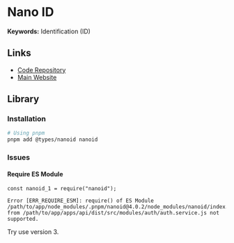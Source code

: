 # Nano ID

**Keywords:** Identification (ID)

## Links

- [Code Repository](https://github.com/ai/nanoid)
- [Main Website](https://zelark.github.io/nano-id-cc)

## Library

### Installation

```sh
# Using pnpm
pnpm add @types/nanoid nanoid
```

### Issues

#### Require ES Module

```log
const nanoid_1 = require("nanoid");

Error [ERR_REQUIRE_ESM]: require() of ES Module /path/to/app/node_modules/.pnpm/nanoid@4.0.2/node_modules/nanoid/index.js from /path/to/app/apps/api/dist/src/modules/auth/auth.service.js not supported.
```

Try use version 3.
